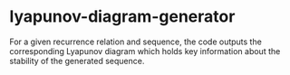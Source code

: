 # lyapunov-diagram-generator
For a given recurrence relation and sequence, the code outputs the corresponding Lyapunov diagram which holds key information about the stability of the generated sequence.
